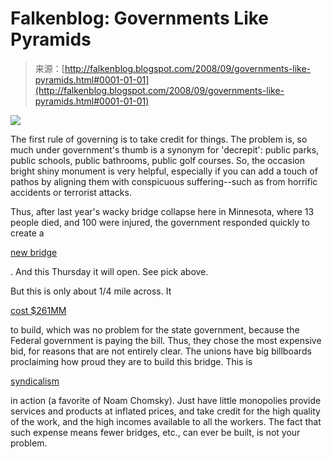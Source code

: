 <!--yml
category: 未分类
date: 2024-05-12 22:57:59
-->

# Falkenblog: Governments Like Pyramids

> 来源：[http://falkenblog.blogspot.com/2008/09/governments-like-pyramids.html#0001-01-01](http://falkenblog.blogspot.com/2008/09/governments-like-pyramids.html#0001-01-01)

[![](img/221f2576f74e3f1b789e1c193ac7f52c.png)](https://blogger.googleusercontent.com/img/b/R29vZ2xl/AVvXsEiCTuWgTMYCUSwMtQNiGdKDU4BRRK7LcFFx45r5b7cwu588xgDNmVqsv8DKORWlQkh-G1HEp-LxTyHsp0H4emIB9uNX3fSGGLBHGYi4WU8wCcthrA62Hlz1UAQblMabedmma7lEIQ/s1600-h/35w.jpg)

The first rule of governing is to take credit for things. The problem is, so much under government's thumb is a synonym for 'decrepit': public parks, public schools, public bathrooms, public golf courses. So, the occasion bright shiny monument is very helpful, especially if you can add a touch of pathos by aligning them with conspicuous suffering--such as from horrific accidents or terrorist attacks.

Thus, after last year's wacky bridge collapse here in Minnesota, where 13 people died, and 100 were injured, the government responded quickly to create a

[new bridge](http://projects.dot.state.mn.us/35wbridge/)

. And this Thursday it will open. See pick above.

But this is only about 1/4 mile across. It

[cost $261MM](http://www.startribune.com/local/18553754.html)

to build, which was no problem for the state government, because the Federal government is paying the bill. Thus, they chose the most expensive bid, for reasons that are not entirely clear. The unions have big billboards proclaiming how proud they are to build this bridge. This is

[syndicalism](http://en.wikipedia.org/wiki/Syndicalism)

in action (a favorite of Noam Chomsky). Just have little monopolies provide services and products at inflated prices, and take credit for the high quality of the work, and the high incomes available to all the workers. The fact that such expense means fewer bridges, etc., can ever be built, is not your problem.